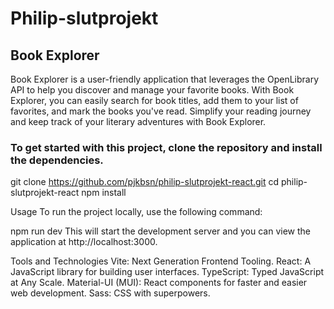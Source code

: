# Philip-slutprojekt

## Book Explorer

Book Explorer is a user-friendly application that leverages the OpenLibrary API to help you discover and manage your favorite books. With Book Explorer, you can easily search for book titles, add them to your list of favorites, and mark the books you've read. Simplify your reading journey and keep track of your literary adventures with Book Explorer.

### To get started with this project, clone the repository and install the dependencies.

git clone https://github.com/pjkbsn/philip-slutprojekt-react.git
cd philip-slutprojekt-react
npm install

Usage
To run the project locally, use the following command:

npm run dev
This will start the development server and you can view the application at http://localhost:3000.

Tools and Technologies
Vite: Next Generation Frontend Tooling.
React: A JavaScript library for building user interfaces.
TypeScript: Typed JavaScript at Any Scale.
Material-UI (MUI): React components for faster and easier web development.
Sass: CSS with superpowers.

